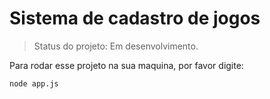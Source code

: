 # Sistema de cadastro de jogos #

>Status do projeto: Em desenvolvimento.

Para rodar esse projeto na sua maquina, por favor digite:

```
node app.js
```

